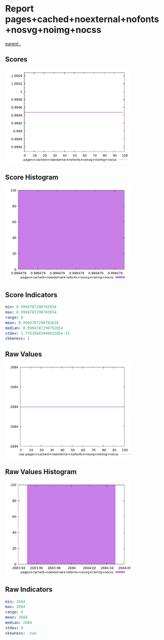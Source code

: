 # Report pages+cached+noexternal+nofonts+nosvg+noimg+nocss

[parent..](./..)  


## Scores

![score](./score.png)  

## Score Histogram

![hist](./hist.png)  

## Score Indicators

```yaml
min: 0.9994787290782654
max: 0.9994787290782654
range: 0
mean: 0.9994787290782636
median: 0.9994787290782654
stdev: 1.7763568394002505e-15
skewness: 1

```

## Raw Values

![raw](./raw.png)  

## Raw Values Histogram

![raw hist](./raw_hist.png)  

## Raw Indicators

```yaml
min: 2684
max: 2684
range: 0
mean: 2684
median: 2684
stdev: 0
skewness: .nan

```

<style>
  img {
    max-width: 80%;
  }
</style>
      
